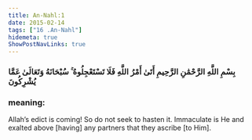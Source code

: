 ```yaml
---
title: An-Nahl:1
date: 2015-02-14
tags: ["16 .An-Nahl"]
hidemeta: true 
ShowPostNavLinks: true 
---
```

### بِسْمِ اللَّهِ الرَّحْمَٰنِ الرَّحِيمِ أَتَىٰ أَمْرُ اللَّهِ فَلَا تَسْتَعْجِلُوهُ ۚ سُبْحَانَهُ وَتَعَالَىٰ عَمَّا يُشْرِكُونَ
### meaning: 
Allah’s edict is coming! So do not seek to hasten it. Immaculate is He and exalted above [having] any partners that they ascribe [to Him].
